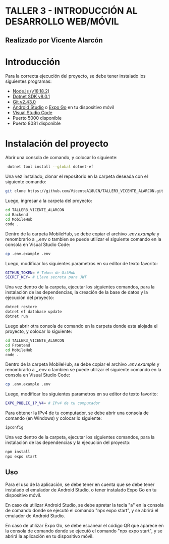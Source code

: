 # TALLER 3 - INTRODUCCIÓN AL DESARROLLO WEB/MÓVIL

## Realizado por Vicente Alarcón

# Introducción

Para la correcta ejecución del proyecto, se debe tener instalado los siguientes programas:

- [Node.js (v18.18.2)](https://nodejs.org/download/release/v18.18.2/node-v18.18.2-x64.msi)
- [Dotnet SDK v8.0.1](https://dotnet.microsoft.com/es-es/download/dotnet/thank-you/sdk-8.0.100-windows-x64-installer)
- [Git v2.43.0](https://git-scm.com/downloads)
- [Android Studio](https://developer.android.com/studio) o [Expo Go](https://expo.dev/client) en tu dispositivo móvil
- [Visual Studio Code](https://code.visualstudio.com/)
- Puerto 5000 disponible
- Puerto 8081 disponible

# Instalación del proyecto

Abrir una consola de comando, y colocar lo siguiente:

```bash
 dotnet tool install --global dotnet-ef
```

Una vez instalado, clonar el repositorio en la carpeta deseada con el siguiente comando:

```bash
git clone https://github.com/VicenteA18UCN/TALLER3_VICENTE_ALARCON.git
```

Luego, ingresar a la carpeta del proyecto:

```bash
cd TALLER3_VICENTE_ALARCON
cd Backend
cd MobileHub
code .
```

Dentro de la carpeta MobileHub, se debe copiar el archivo _.env.example_ y renombrarlo a \_.env o tambien se puede utilizar el siguiente comando en la consola en Visual Studio Code:

```bash
cp .env.example .env
```

Luego, modificar los siguientes parametros en su editor de texto favorito:

```bash
GITHUB_TOKEN= # Token de GitHub
SECRET_KEY= # Llave secreta para JWT
```

Una vez dentro de la carpeta, ejecutar los siguientes comandos, para la instalación de las dependencias, la creación de la base de datos y la ejecución del proyecto:

```bash
dotnet restore
dotnet ef database update
dotnet run
```

Luego abrir otra consola de comando en la carpeta donde esta alojada el proyecto, y colocar lo siguiente:

```bash
cd TALLER3_VICENTE_ALARCON
cd Frontend
cd MobileHub
code .
```

Dentro de la carpeta MobileHub, se debe copiar el archivo _.env.example_ y renombrarlo a \_.env o tambien se puede utilizar el siguiente comando en la consola en Visual Studio Code:

```bash
cp .env.example .env
```

Luego, modificar los siguientes parametros en su editor de texto favorito:

```bash
EXPO_PUBLIC_IP_V4= # IPv4 de tu computador
```

Para obtener la IPv4 de tu computador, se debe abrir una consola de comando (en Windows) y colocar lo siguiente:

```bash
ipconfig
```

Una vez dentro de la carpeta, ejecutar los siguientes comandos, para la instalación de las dependencias y la ejecución del proyecto:

```bash
npm install
npx expo start
```

## Uso

Para el uso de la aplicación, se debe tener en cuenta que se debe tener instalado el emulador de Android Studio, o tener instalado Expo Go en tu dispositivo móvil.

En caso de utilizar Android Studio, se debe apretar la tecla "a" en la consola de comando donde se ejecutó el comando "npx expo start", y se abrirá el emulador de Android Studio.

En caso de utilizar Expo Go, se debe escanear el código QR que aparece en la consola de comando donde se ejecutó el comando "npx expo start", y se abrirá la aplicación en tu dispositivo móvil.
